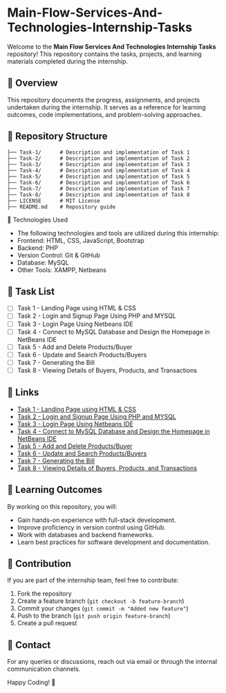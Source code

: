 # Main-Flow-Services-And-Technologies-Internship-Tasks

Welcome to the **Main Flow Services And Technologies Internship Tasks** repository! This repository contains the tasks, projects, and learning materials completed during the internship.

## 📌 Overview
This repository documents the progress, assignments, and projects undertaken during the internship. It serves as a reference for learning outcomes, code implementations, and problem-solving approaches.

## 📁 Repository Structure
```
├── Task-1/      # Description and implementation of Task 1
├── Task-2/      # Description and implementation of Task 2
├── Task-3/      # Description and implementation of Task 3
├── Task-4/      # Description and implementation of Task 4
├── Task-5/      # Description and implementation of Task 5
├── Task-6/      # Description and implementation of Task 6
├── Task-7/      # Description and implementation of Task 7
├── Task-8/      # Description and implementation of Task 8
├── LICENSE      # MIT License
├── README.md    # Repository guide
```

🚀 Technologies Used
- The following technologies and tools are utilized during this internship:
- Frontend: HTML, CSS, JavaScript, Bootstrap
- Backend: PHP
- Version Control: Git & GitHub
- Database: MySQL
- Other Tools: XAMPP, Netbeans

## 📝 Task List
- [ ] Task 1 - Landing Page using HTML & CSS
- [ ] Task 2 - Login and Signup Page Using PHP and MYSQL
- [ ] Task 3 - Login Page Using Netbeans IDE
- [ ] Task 4 - Connect to MySQL Database and Design the Homepage in NetBeans IDE
- [ ] Task 5 - Add and Delete Products/Buyer
- [ ] Task 6 - Update and Search Products/Buyers
- [ ] Task 7 - Generating the Bill
- [ ] Task 8 - Viewing Details of Buyers, Products, and Transactions

## 🔗 Links
- [Task 1 - Landing Page using HTML & CSS](https://bloomfiesta.netlify.app/)  
- [Task 2 - Login and Signup Page Using PHP and MYSQL](https://github.com/harshikab2112/Main-Flow-Services-And-Technologies-Internship-Tasks/tree/main/Task%202)
- [Task 3 - Login Page Using Netbeans IDE](https://github.com/harshikab2112/Main-Flow-Services-And-Technologies-Internship-Tasks/tree/main/Task%203)
- [Task 4 - Connect to MySQL Database and Design the Homepage in NetBeans IDE](https://github.com/harshikab2112/Main-Flow-Services-And-Technologies-Internship-Tasks/tree/main/Task%204)
- [Task 5 - Add and Delete Products/Buyer](https://github.com/harshikab2112/Main-Flow-Services-And-Technologies-Internship-Tasks/tree/main/Task%205)
- [Task 6 - Update and Search Products/Buyers](https://github.com/harshikab2112/Main-Flow-Services-And-Technologies-Internship-Tasks/tree/main/Task%206)
- [Task 7 - Generating the Bill](https://github.com/harshikab2112/Main-Flow-Services-And-Technologies-Internship-Tasks/tree/main/Task%207)
- [Task 8 - Viewing Details of Buyers, Products, and Transactions](https://github.com/harshikab2112/Main-Flow-Services-And-Technologies-Internship-Tasks/tree/main/Task%208)

## 📖 Learning Outcomes
By working on this repository, you will:
- Gain hands-on experience with full-stack development.
- Improve proficiency in version control using GitHub.
- Work with databases and backend frameworks.
- Learn best practices for software development and documentation.

## 🤝 Contribution
If you are part of the internship team, feel free to contribute:
1. Fork the repository
2. Create a feature branch (`git checkout -b feature-branch`)
3. Commit your changes (`git commit -m "Added new feature"`)
4. Push to the branch (`git push origin feature-branch`)
5. Create a pull request

## 📧 Contact
For any queries or discussions, reach out via email or through the internal communication channels.

Happy Coding! 🚀

